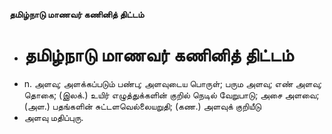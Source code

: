 **தமிழ்நாடு மாணவர் கணினித் திட்டம்**
- # தமிழ்நாடு மாணவர் கணினித் திட்டம்
- n. அளவு; அளக்கப்படும் பண்பு; அளவுடைய பொருள்; பரும அளவு; எண் அளவு; தொகை; (இலக்.) உயிர் எழுத்துக்களின் குறில் நெடில் வேறுபாடு; அசை அளவை; (அள.) பதங்களின் சுட்டளவெல்லையறுதி; (கண.) அளவுக் குறியீடு
- அளவு மதிப்புரு.

